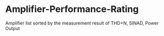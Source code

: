 # Amplifier-Performance-Rating
Amplifier list sorted by the measurement result of THD+N, SINAD, Power Output
